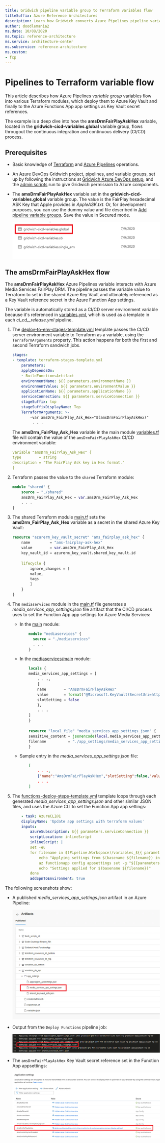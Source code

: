 ```yaml
---
title: Gridwich pipeline variable group to Terraform variables flow
titleSuffix: Azure Reference Architectures
description: Learn how Gridwich converts Azure Pipelines pipeline variable group variables to Terraform variables.
author: doodlemania2
ms.date: 10/08/2020
ms.topic: reference-architecture
ms.service: architecture-center
ms.subservice: reference-architecture
ms.custom:
- fcp
---
```


# Pipelines to Terraform variable flow

This article describes how Azure Pipelines *variable group* variables flow into various Terraform modules, which deploy them to Azure Key Vault and finally to the Azure Functions App app settings as Key Vault secret references.

The example is a deep dive into how the **amsDrmFairPlayAskHex** variable, located in the **gridwich-cicd-variables.global** variable group, flows througout the continuous integration and continuous delivery (CI/CD) process.

## Prerequisites

- Basic knowledge of [Terraform](/azure/developer/terraform/overview) and [Azure Pipelines](/services/devops/pipelines) operations.

- An Azure DevOps Gridwich project, pipelines, and variable groups, set up by following the instructions at [Gridwich Azure DevOps setup](set-up-azure-devops.md), and the [admin scripts](admin-scripts.md) run to give Gridwich permission to Azure components.

- The **amsDrmFairPlayAskHex** variable set in the **gridwich-cicd-variables.global** variable group. The value is the FairPlay hexadecimal ASK Key that Apple provides in *AppleASK.txt*. Or, for development purposes, you can use the dummy value and file described in [Add pipeline variable groups](set-up-azure-devops.md#add-pipeline-variable-groups). Save the value in Secured mode.
  
  ![gridwich-cicd-variables.global](media/cicd-variables.png)

## The amsDrmFairPlayAskHex flow

The **amsDrmFairPlayAskHex** Azure Pipelines variable interacts with Azure Media Services FairPlay DRM. The pipeline passes the variable value to Terraform to set in the shared Azure Key Vault and ultimately referenced as a Key Vault reference secret in the Azure Function App settings.

The variable is automatically stored as a CI/CD server environment variable because it's referenced in [variables.yml](https://github.com/mspnp/gridwich/infrastructure/azure-pipelines/variables.yml), which is used as a template in each *ci_cd_<environment>_release.yml* pipeline.

1. The [deploy-to-env-stages-template.yml](https://github.com/mspnp/gridwich/infrastructure/azure-pipelines/templates/stages/deploy-to-env-stages-template.yml) template passes the CI/CD server environment variable to Terraform as a variable, using the `TerraformArguments` property. This action happens for both the first and second Terraform sandwich jobs.
   
   ```yaml
   stages:
   - template: terraform-stages-template.yml
       parameters:
       applyDependsOn:
       - BuildFunctionsArtifact
       environmentName: ${{ parameters.environmentName }}
       environmentValue: ${{ parameters.environmentValue }}
       applicationName: ${{ parameters.applicationName }}
       serviceConnection: ${{ parameters.serviceConnection }}
       stageSuffix: top
       stageSuffixDisplayName: Top
       TerraformArguments: >-
           -var amsDrm_FairPlay_Ask_Hex="$(amsDrmFairPlayAskHex)"
            . . .
   ```
   
   The **amsDrm_FairPlay_Ask_Hex** variable in the main module [variables.tf](https://github.com/mspnp/gridwich/infrastructure/terraform/variables.tf) file will contain the value of the `amsDrmFairPlayAskHex` CI/CD environment variable:
   
   ```yaml
   variable "amsDrm_FairPlay_Ask_Hex" {
   type        = string
   description = "The FairPlay Ask key in Hex format."
   }
   ```
   
1. Terraform passes the value to the `shared` Terraform module:
   
   ```terraform
   module "shared" {
       source = "./shared"
       amsDrm_FairPlay_Ask_Hex = var.amsDrm_FairPlay_Ask_Hex
       . . .
   }
   ```
   
1. The shared Terraform module [main.tf](https://github.com/mspnp/gridwich/infrastructure/terraform/shared/main.tf) sets the **amsDrm_FairPlay_Ask_Hex** variable as a secret in the shared Azure Key Vault:
   
   ```terraform
   resource "azurerm_key_vault_secret" "ams_fairplay_ask_hex" {
       name         = "ams-fairplay-ask-hex"
       value        = var.amsDrm_FairPlay_Ask_Hex
       key_vault_id = azurerm_key_vault.shared_key_vault.id
   
       lifecycle {
           ignore_changes = [
           value,
           tags
           ]
       }
   }
   ```
   
1. The `mediaservices` module in the [main.tf](https://github.com/mspnp/gridwich/infrastructure/terraform/main.tf) file generates a *media_services_app_settings.json* file artifact that the CI/CD process uses to set the Function App app settings for Azure Media Services:
   
   - In the [main](https://github.com/mspnp/gridwich/infrastructure/terraform/main.tf) module:
     
     ```terraform
         module "mediaservices" {
           source = "./mediaservices"
           . . .
         }
     ```
     
   - In the [mediaservices/main](https://github.com/mspnp/gridwich/infrastructure/terraform/mediaservices/main.tf) module:
     
     ```terraform
         locals {
         media_services_app_settings = [
             . . .,
             {
             name        = "AmsDrmFairPlayAskHex"
             value       = format("@Microsoft.KeyVault(SecretUri=https://%s.vault.azure.net/secrets/%s/)", var.key_vault_name, "ams-fairplay-ask-hex")
             slotSetting = false
             },
             . . .
         ]
         }
     
         resource "local_file" "media_services_app_settings_json" {
         sensitive_content = jsonencode(local.media_services_app_settings)
         filename          = "./app_settings/media_services_app_settings.json"
         }
     ```
     
   - Sample entry in the *media_services_app_settings.json* file:
     
     ```json
         [
             . . .,
             {"name":"AmsDrmFairPlayAskHex","slotSetting":false,"value":"@Microsoft.KeyVault(SecretUri=https://gridwich-kv-sb.vault.azure.net/secrets/ams-fairplay-ask-hex/)"},
             . . .
         ]
     ```
     
1. The [functions-deploy-steps-template.yml](https://github.com/mspnp/gridwich/infrastructure/azure-pipelines/templates/steps/functions-deploy-steps-template.yml) template loops through each generated *media_services_app_settings.json* and other similar JSON files, and uses the Azure CLI to set the Function App app settings:
   
   ```yaml
       - task: AzureCLI@1
       displayName: 'Update app settings with terraform values'
       inputs:
           azureSubscription: ${{ parameters.serviceConnection }}
           scriptLocation: inlineScript
           inlineScript: |
           set -eu
           for filename in $(Pipeline.Workspace)/variables_${{ parameters.environment }}_top/app_settings/*.json ; do
               echo "Applying settings from $(basename ${filename}) into ${{parameters.functionAppName}}/source-slot with rg ${{parameters.functionAppResourceGroup}}"
               az functionapp config appsettings set -g "${{parameters.functionAppResourceGroup}}" -s "source-slot" -n "${{parameters.functionAppName}}" --settings @"$(echo ${filename})" > /dev/null
               echo "Settings applied for $(basename ${filename})"
           done
           addSpnToEnvironment: true
   ```
   
The following screenshots show:

- A published *media_services_app_settings.json* artifact in an Azure Pipeline:
  
  ![Screenshot showing published media_services_app_settings.json.](media/settings-json.png)
  
- Output from the `Deploy Functions` pipeline job:
  
  ![Screenshot showing output from the Deploy Functions job.](media/deploy-functions-output.png)
  
- The `amsDrmFairPlayAskHex` Key Vault secret reference set in the Function App appsettings:
  
  ![Screenshot showing Azure Function App AppSettings.](media/function-app-settings.png)

